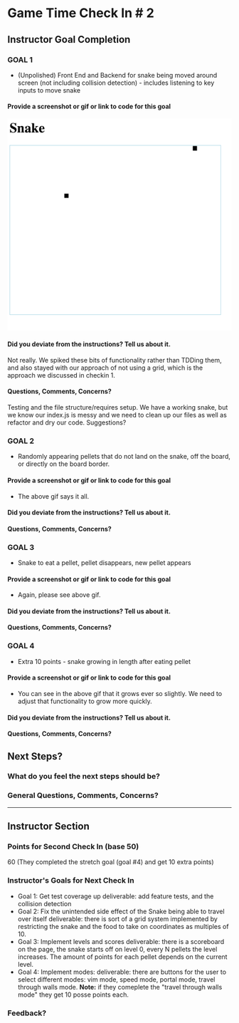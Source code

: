 # Game Time Check In # 2

## Instructor Goal Completion

### GOAL 1
- (Unpolished) Front End and Backend for snake being moved around screen (not including collision detection) - includes listening to key inputs to move snake

#### Provide a screenshot or gif or link to code for this goal

![Snake Moving and Eating and Growing](images/snake.gif)

#### Did you deviate from the instructions? Tell us about it.

Not really. We spiked these bits of functionality rather than TDDing them, and also stayed with our approach of not using a grid, which is the approach we discussed in checkin 1.

#### Questions, Comments, Concerns?

Testing and the file structure/requires setup. We have a working snake, but we know our index.js is messy and we need to clean up our files as well as refactor and dry our code. Suggestions?

### GOAL 2
- Randomly appearing pellets that do not land on the snake, off the board, or directly on the board border.

#### Provide a screenshot or gif or link to code for this goal

- The above gif says it all.

#### Did you deviate from the instructions? Tell us about it.

#### Questions, Comments, Concerns?

### GOAL 3
- Snake to eat a pellet, pellet disappears, new pellet appears

#### Provide a screenshot or gif or link to code for this goal

- Again, please see above gif.

#### Did you deviate from the instructions? Tell us about it.

#### Questions, Comments, Concerns?

### GOAL 4
- Extra 10 points - snake growing in length after eating pellet

#### Provide a screenshot or gif or link to code for this goal

- You can see in the above gif that it grows ever so slightly. We need to adjust that functionality to grow more quickly.

#### Did you deviate from the instructions? Tell us about it.

#### Questions, Comments, Concerns?

## Next Steps?

### What do you feel the next steps should be?

### General Questions, Comments, Concerns?

-----

## Instructor Section

### Points for Second Check In (base 50)

60 (They completed the stretch goal (goal #4) and get 10 extra points)

### Instructor's Goals for Next Check In

* Goal 1: Get test coverage up
  deliverable: add feature tests, and the collision detection
* Goal 2: Fix the unintended side effect of the Snake being able to travel over itself
  deliverable: there is sort of a grid system implemented by restricting the snake and the food to take on coordinates as multiples of 10.
* Goal 3: Implement levels and scores
  deliverable: there is a scoreboard on the page, the snake starts off on level 0, every N pellets the level increases. The amount of points for each pellet depends on the current level.
* Goal 4: Implement modes:
  deliverable: there are buttons for the user to select different modes: vim mode, speed mode, portal mode, travel through walls mode.
  **Note:** if they comeplete the "travel through walls mode" they get 10 posse points each.    

### Feedback?
